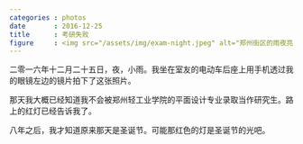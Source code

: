 ```yaml
---
categories : photos
date       : 2016-12-25
title      : 考研失败
figure     : <img src="/assets/img/exam-night.jpeg" alt="郑州街区的雨夜亮着红色的灯。">
---
```

二零一六年十二月二十五日，夜，小雨。我坐在室友的电动车后座上用手机透过我的眼镜左边的镜片拍下了这张照片。

那天我大概已经知道我不会被郑州轻工业学院的平面设计专业录取当作研究生。路上的红灯已经告诉我了。

八年之后，我才知道原来那天是圣诞节。可能那红色的灯是圣诞节的光吧。